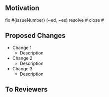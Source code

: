 ## Motivation
<!-- 해결한 이슈의 카테고리와 해당 이슈 넘버를 나열하세요 -->

fix #{issueNumber} (~ed, ~es)
resolve #
close #

<!-- 간단한 설명도 추가해주세요 -->

## Proposed Changes

<!-- 어떻게 해결했는지 과정을 나열하세요 -->

- Change 1
  - Description
- Change 2
   - Description
- Change 3
   - Description

## To Reviewers

<!-- Review 시 알아야 할 사항을 말씀하세요 -->
